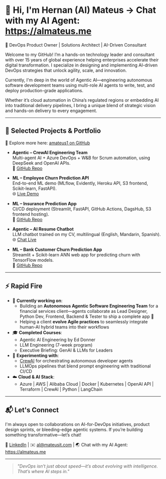 # 👋 Hi, I'm Hernan (AI) Mateus  -> Chat with my AI Agent: https://almateus.me

🚀 DevOps Product Owner | Solutions Architect | AI-Driven Consultant

Welcome to my GitHub! I’m a hands-on technology leader and consultant with over 15 years of global experience helping enterprises accelerate their digital transformation. I specialize in designing and implementing AI-driven DevOps strategies that unlock agility, scale, and innovation.

Currently, I'm deep in the world of Agentic AI—engineering autonomous software development teams using multi-role AI agents to write, test, and deploy production-grade applications.

Whether it’s cloud automation in China’s regulated regions or embedding AI into traditional delivery pipelines, I bring a unique blend of strategic vision and hands-on delivery to every engagement.

---

## 🧬 Selected Projects & Portfolio
📂 Explore more here: [amateus1 on GitHub](https://github.com/amateus1)

- **Agentic – CrewAI Engineering Team**  
  Multi-agent AI + Azure DevOps + W&B for Scrum automation, using DeepSeek and OpenAI APIs.  
  🔗 [GitHub Repo](https://github.com/amateus1/agentic-ai-scrum)

- **ML – Employee Churn Prediction API**  
  End-to-end ML demo (MLflow, Evidently, Heroku API, S3 frontend, Scikit-learn, FastAPI).  
  🌐 [Live Demo](https://optimops.ai/employee-churn-demo-v3-pers.html)

- **ML – Insurance Prediction App**  
  CI/CD deployment (Streamlit, FastAPI, GitHub Actions, DagsHub, S3 frontend hosting).  
  🔗 [GitHub Repo](https://github.com/amateus1/insurance_predict)

- **Agentic – AI Resume Chatbot**  
  LLM chatbot trained on my CV, multilingual (English, Mandarin, Spanish).  
  🌐 [Chat Live](https://almateus.me)

- **ML – Bank Customer Churn Prediction App**  
  Streamlit + Scikit-learn ANN web app for predicting churn with TensorFlow models.  
  🔗 [GitHub Repo](https://github.com/amateus1/bank_customer_churn_prediction)

---

## ⚡ Rapid Fire

- 💼 **Currently working on**:
  - Building an **Autonomous Agentic Software Engineering Team** for a financial services client—agents collaborate as Lead Designer, Python Dev, Frontend, Backend & Tester to ship a complete app 🚀
  - Helping a client **evolve Agile practices** to seamlessly integrate human-AI hybrid teams into their workflows
- 🎓 **Completed Courses**:
  - Agentic AI Engineering by Ed Donner
  - LLM Engineering (7-week program)
  - Executive Briefing: GenAI & LLMs for Leaders
- 🧪 **Experimenting with**:
  - [CrewAI](https://github.com/joaomdmoura/crewAI) for orchestrating autonomous developer agents
  - LLMOps pipelines that blend prompt engineering with traditional CI/CD
- ☁️ **Cloud & AI Stack**:
  - Azure | AWS | Alibaba Cloud | Docker | Kubernetes | OpenAI API | Terraform | CrewAI | Python | LangChain

---

## 📬 Let's Connect

I'm always open to collaborations on AI-for-DevOps initiatives, product design sprints, or bleeding-edge agentic systems. If you’re building something transformative—let’s chat!

🔗 [LinkedIn](https://www.linkedin.com/in/hernanmateus) | ✉️ al@mateusit.com | 🌏 Chat with my AI Agent: https://almateus.me

---

> _"DevOps isn’t just about speed—it’s about evolving with intelligence. That’s where AI steps in."_

